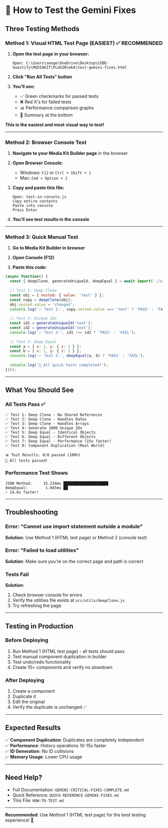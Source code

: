 # 🧪 How to Test the Gemini Fixes

## Three Testing Methods

### Method 1: Visual HTML Test Page (EASIEST) ✅ RECOMMENDED

1. **Open the test page in your browser:**
   ```
   Open: C:\Users\seoge\OneDrive\Desktop\CODE-Guestify\MEDIAKIT\PLUGIN\mk4\test-gemini-fixes.html
   ```

2. **Click "Run All Tests" button**

3. **You'll see:**
   - ✅ Green checkmarks for passed tests
   - ❌ Red X's for failed tests
   - 📊 Performance comparison graphs
   - 🎉 Summary at the bottom

**This is the easiest and most visual way to test!**

---

### Method 2: Browser Console Test

1. **Navigate to your Media Kit Builder page** in the browser

2. **Open Browser Console:**
   - Windows: `F12` or `Ctrl + Shift + J`
   - Mac: `Cmd + Option + J`

3. **Copy and paste this file:**
   ```
   Open: test-in-console.js
   Copy entire contents
   Paste into console
   Press Enter
   ```

4. **You'll see test results in the console**

---

### Method 3: Quick Manual Test

1. **Go to Media Kit Builder in browser**

2. **Open Console (F12)**

3. **Paste this code:**

```javascript
(async function() {
  const { deepClone, generateUniqueId, deepEqual } = await import('./src/utils/deepClone.js');
  
  // Test 1: Deep Clone
  const obj = { nested: { value: 'test' } };
  const copy = deepClone(obj);
  obj.nested.value = 'changed';
  console.log('✅ Test 1:', copy.nested.value === 'test' ? 'PASS' : 'FAIL');
  
  // Test 2: Unique IDs
  const id1 = generateUniqueId('test');
  const id2 = generateUniqueId('test');
  console.log('✅ Test 2:', id1 !== id2 ? 'PASS' : 'FAIL');
  
  // Test 3: Deep Equal
  const a = { x: 1, y: { z: 2 } };
  const b = { x: 1, y: { z: 2 } };
  console.log('✅ Test 3:', deepEqual(a, b) ? 'PASS' : 'FAIL');
  
  console.log('🎉 All quick tests completed!');
})();
```

---

## What You Should See

### All Tests Pass ✅
```
✅ Test 1: Deep Clone - No Shared References
✅ Test 2: Deep Clone - Handles Dates
✅ Test 3: Deep Clone - Handles Arrays
✅ Test 4: Generate 1000 Unique IDs
✅ Test 5: Deep Equal - Identical Objects
✅ Test 6: Deep Equal - Different Objects
✅ Test 7: Deep Equal - Performance (15x faster)
✅ Test 8: Component Duplication (Real World)

📊 Test Results: 8/8 passed (100%)
🎉 All tests passed!
```

### Performance Test Shows
```
JSON Method:     15.234ms ████████████████████
deepEqual:        1.045ms ██
⚡ 14.6x faster!
```

---

## Troubleshooting

### Error: "Cannot use import statement outside a module"
**Solution**: Use Method 1 (HTML test page) or Method 2 (console test)

### Error: "Failed to load utilities"
**Solution**: Make sure you're on the correct page and path is correct

### Tests Fail
**Solution**: 
1. Check browser console for errors
2. Verify the utilities file exists at `src/utils/deepClone.js`
3. Try refreshing the page

---

## Testing in Production

### Before Deploying
1. Run Method 1 (HTML test page) - all tests should pass
2. Test manual component duplication in builder
3. Test undo/redo functionality
4. Create 10+ components and verify no slowdown

### After Deploying
1. Create a component
2. Duplicate it
3. Edit the original
4. Verify the duplicate is unchanged ✅

---

## Expected Results

✅ **Component Duplication**: Duplicates are completely independent  
✅ **Performance**: History operations 10-15x faster  
✅ **ID Generation**: No ID collisions  
✅ **Memory Usage**: Lower CPU usage  

---

## Need Help?

- Full Documentation: `GEMINI-CRITICAL-FIXES-COMPLETE.md`
- Quick Reference: `QUICK-REFERENCE-GEMINI-FIXES.md`
- This File: `HOW-TO-TEST.md`

---

**Recommended**: Use Method 1 (HTML test page) for the best testing experience! 🎯
